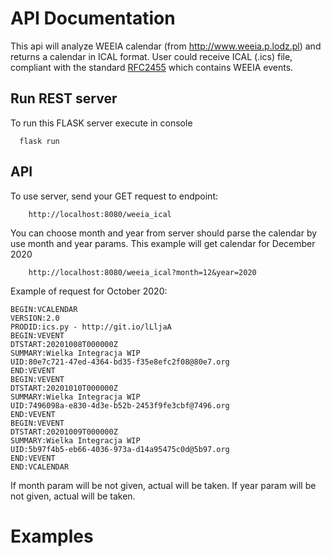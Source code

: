 # API Documentation

This api will analyze WEEIA calendar (from http://www.weeia.p.lodz.pl) and returns a calendar
in ICAL format.
User could receive ICAL (.ics) file, compliant with the standard [RFC2455](https://www.ietf.org/rfc/rfc2445.txt) which contains WEEIA events. 

## Run REST server
To run this FLASK server execute in console
```
  flask run
```

## API
To use server, send your GET request to endpoint:
```
    http://localhost:8080/weeia_ical
```

You can choose month and year from server should parse the calendar by use month and year params.
This example will get calendar for December 2020
```
    http://localhost:8080/weeia_ical?month=12&year=2020
```

Example of request for October 2020:
```
BEGIN:VCALENDAR
VERSION:2.0
PRODID:ics.py - http://git.io/lLljaA
BEGIN:VEVENT
DTSTART:20201008T000000Z
SUMMARY:Wielka Integracja WIP
UID:80e7c721-47ed-4364-bd35-f35e8efc2f08@80e7.org
END:VEVENT
BEGIN:VEVENT
DTSTART:20201010T000000Z
SUMMARY:Wielka Integracja WIP
UID:7496098a-e830-4d3e-b52b-2453f9fe3cbf@7496.org
END:VEVENT
BEGIN:VEVENT
DTSTART:20201009T000000Z
SUMMARY:Wielka Integracja WIP
UID:5b97f4b5-eb66-4036-973a-d14a95475c0d@5b97.org
END:VEVENT
END:VCALENDAR
```
If month param will be not given, actual will be taken.
If year param will be not given, actual will be taken.

# Examples
